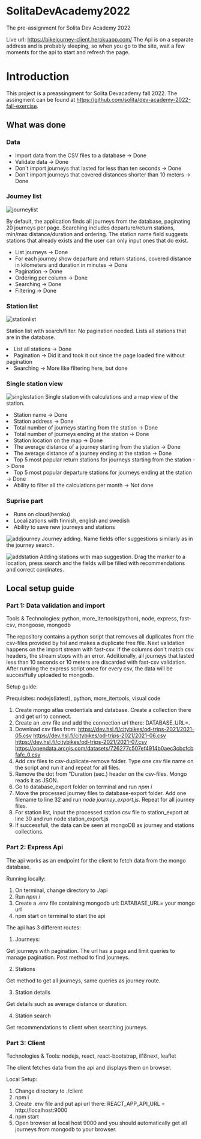 # SolitaDevAcademy2022
The pre-assignment for Solita Dev Academy 2022

Live url: https://bikejourney-client.herokuapp.com/
The Api is on a separate address and is probably sleeping, so when you go to the site, wait a few moments for the api to start and refresh the page.

<h1>Introduction</h1>

This project is a preassingment for Solita Devacademy fall 2022. The assingment can be found at https://github.com/solita/dev-academy-2022-fall-exercise.

<h2>What was done</h2>

<h3>Data</h3>
<ul>
<li>Import data from the CSV files to a database -> Done</li>
<li>Validate data -> Done</li>
<li>Don't import journeys that lasted for less than ten seconds -> Done</li>
<li>Don't import journeys that covered distances shorter than 10 meters -> Done</li>
</ul>
<h3>Journey list</h3>

![journeylist](https://user-images.githubusercontent.com/32989919/183706362-7c8a2791-fa8c-4ed9-b98d-cecce20499c5.png)

By default, the application finds all journeys from the database, paginating 20 journeys per page.
Searching includes departure/return stations, min/max distance/duration and ordering. The station name field suggests
stations that already exists and the user can only input ones that do exist.

<ul>
  <li>List journeys -> Done</li>
  <li>For each journey show departure and return stations, covered distance in kilometers and duration in minutes -> Done</li>
  <li>Pagination -> Done</li>
  <li>Ordering per column -> Done</li>
  <li>Searching -> Done</li>
  <li>Filtering -> Done</li>
</ul>
  
<h3>Station list</h3>

![stationlist](https://user-images.githubusercontent.com/32989919/183706403-a9fdff22-44ca-4457-84df-3236693e4054.png)

Station list with search/filter. No pagination needed. Lists all stations that are in the database.

<li>List all stations -> Done</li>
<li>Pagination -> Did it and took it out since the page loaded fine without pagination</li>
<li>Searching -> More like filtering here, but done</li>

<h3>Single station view</h3>

![singlestation](https://user-images.githubusercontent.com/32989919/183704725-b0bc5cb3-ac5b-4407-8737-37b1c3565fad.png)
Single station with calculations and a map view of the station.

<li>Station name -> Done</li>
<li>Station address -> Done</li>
<li>Total number of journeys starting from the station -> Done</li>
<li>Total number of journeys ending at the station -> Done</li>
<li>Station location on the map -> Done</li>
<li>The average distance of a journey starting from the station -> Done</li>
<li>The average distance of a journey ending at the station -> Done</li>
<li>Top 5 most popular return stations for journeys starting from the station -> Done</li>
<li>Top 5 most popular departure stations for journeys ending at the station -> Done</li>
<li>Ability to filter all the calculations per month -> Not done</li>

<h3>Suprise part</h3>

<li>Runs on cloud(heroku)</li>
<li>Localizations with finnish, english and swedish</li>
<li>Ability to save new journeys and stations</li>

![addjourney](https://user-images.githubusercontent.com/32989919/183704960-ba908ebc-0683-47fe-9fbd-7337620354b3.png)
Journey adding. Name fields offer suggestions similarly as in the journey search.

![addstation](https://user-images.githubusercontent.com/32989919/183705000-529f303d-d806-4612-bc92-06526ea2adf9.png)
Adding stations with map suggestion. Drag the marker to a location, press search and the fields will be filled with recommendations and
correct cordinates.

<h2>Local setup guide</h2>

<h3>Part 1: Data validation and import</h3>

Tools & Technologies: python, more_itertools(python), node, express, fast-csv, mongoose, mongodb

The repository contains a python script that removes all duplicates from the csv-files provided by hsl and makes a duplicate free file. Next validation happens on the import stream with fast-csv. If the columns don't match csv headers, the stream stops with an error. Additionally, all journeys that lasted less than 10 seconds or 10 meters are discarded with fast-csv validation. After running the express script once for every csv, the data will be succesffully uploaded to mongodb.

Setup guide:

Prequisites: nodejs(latest), python, more_itertools, visual code 

1. Create mongo atlas credentials and database. Create a collection there and get url to connect.
2. Create an .env file and add the connection url there: DATABASE_URL=<your connection url>.
3. Download csv files from: 
  https://dev.hsl.fi/citybikes/od-trips-2021/2021-05.csv
  https://dev.hsl.fi/citybikes/od-trips-2021/2021-06.csv
  https://dev.hsl.fi/citybikes/od-trips-2021/2021-07.csv
  https://opendata.arcgis.com/datasets/726277c507ef4914b0aec3cbcfcbfafc_0.csv
4. Add csv files to csv-duplicate-remove folder. Type one csv file name on the script and run it and repeat for all files.
5. Remove the dot from "Duration (sec.) header on the csv-files. Mongo reads it as JSON.
6. Go to database_export folder on terminal and run _npm i_
7. Move the processed journey files to database-export folder. Add one filename to line 32 and run _node journey_export.js_. Repeat for all journey files.
8. For station list, input the processed station csv file to station_export at line 30 and run node station_export.js
9. If successfull, the data can be seen at mongoDB as journey and stations collections.
  
<h3>Part 2: Express Api</h3>
  
The api works as an endpoint for the client to fetch data from the mongo database.
  
Running locally:
 
  1. On terminal, change directory to ./api
  2. Run _npm i_
  3. Create a .env file containing mongodb url: DATABASE_URL= your mongo url
  4. npm start on terminal to start the api
  
The api has 3 different routes:
  1. Journeys:
 
  Get journeys with pagination. The url has a page and limit queries to manage pagination.
  Post method to find journeys.
 
  2. Stations
  
  Get method to get all journeys, same queries as journey route.
  
  3. Station details
  
  Get details such as average distance or duration.
  
  4. Station search
  
  Get recommendations to client when searching journeys.
  
  <h3>Part 3: Client</h3>
  
Technologies & Tools: nodejs, react, react-bootstrap, il18next, leaflet
  
The client fetches data from the api and displays them on browser.
  
Local Setup:
  
  1. Change directory to ./client
  2. npm i
  3. Create .env file and put api url there: REACT_APP_API_URL = http://localhost:9000
  4. npm start
  5. Open browser at local host 9000 and you should automatically get all journeys from mongodb to your browser.
  
